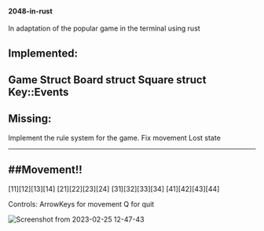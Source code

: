 #### 2048-in-rust

In adaptation of the popular game in the terminal using rust




Implemented:
------------
Game Struct
Board struct
Square struct
Key::Events
-------------
Missing:
-------------
Implement the rule system for the game.
Fix movement
Lost state


-------------
##Movement!!
-------------
[11][12][13][14]
[21][22][23][24]
[31][32][33][34]
[41][42][43][44]

Controls: 
ArrowKeys for movement 
Q  for quit



![Screenshot from 2023-02-25 12-47-43](https://user-images.githubusercontent.com/24571992/221355289-d3b36a8d-03d8-44ff-8f74-5f7d0c7cc93d.png)
